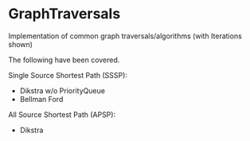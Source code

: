 # GraphTraversals
Implementation of common graph traversals/algorithms (with Iterations shown)

The following have been covered.

Single Source Shortest Path (SSSP):
- Dikstra w/o PriorityQueue
- Bellman Ford

All Source Shortest Path (APSP):
- Dikstra
